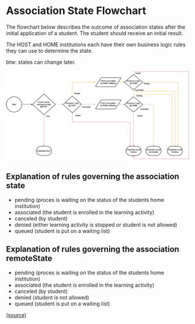 # Association State Flowchart

The flowchart below describes the outcome of association states after the initial application of a student. The student should receive an initial result.

The HOST and HOME institutions each have their own business logic rules they can use to determine the state.

btw: states can change later.

![Association States](./images/inschrijven-gastinstelling-EN.drawio.png)

## Explanation of rules governing the association state

- pending (proces is waiting on the status of the students home institution)
- associated (the student is enrolled in the learning activity)
- canceled (by student)
- denied (either learning activity is stopped or student is not allowed)
- queued (student is put on a waiting list)

## Explanation of rules governing the association remoteState

- pending (proces is waiting on the status of the students home institution)
- associated (the student is enrolled in the learning activity)
- canceled (by student)
- denied (student is not allowed)
- queued (student is put on a waiting list)

[(source)](https://openonderwijsapi.nl/#/technical/consumers-and-profiles/eduxchange?id=explanation-of-rules-governing-the-association-state)

